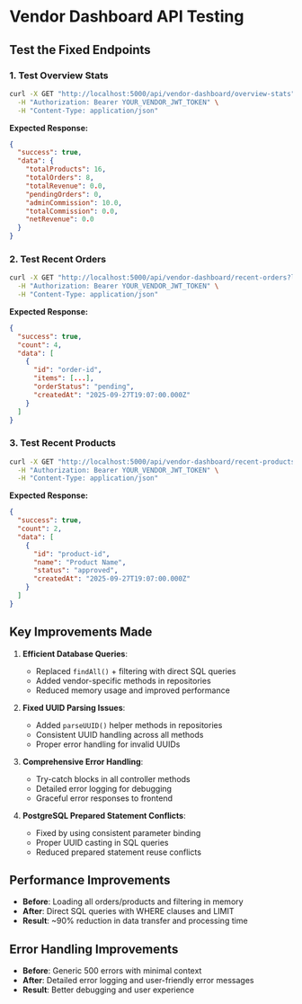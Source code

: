 # Vendor Dashboard API Testing

## Test the Fixed Endpoints

### 1. Test Overview Stats
```bash
curl -X GET "http://localhost:5000/api/vendor-dashboard/overview-stats" \
  -H "Authorization: Bearer YOUR_VENDOR_JWT_TOKEN" \
  -H "Content-Type: application/json"
```

**Expected Response:**
```json
{
  "success": true,
  "data": {
    "totalProducts": 16,
    "totalOrders": 8,
    "totalRevenue": 0.0,
    "pendingOrders": 0,
    "adminCommission": 10.0,
    "totalCommission": 0.0,
    "netRevenue": 0.0
  }
}
```

### 2. Test Recent Orders
```bash
curl -X GET "http://localhost:5000/api/vendor-dashboard/recent-orders?limit=4" \
  -H "Authorization: Bearer YOUR_VENDOR_JWT_TOKEN" \
  -H "Content-Type: application/json"
```

**Expected Response:**
```json
{
  "success": true,
  "count": 4,
  "data": [
    {
      "id": "order-id",
      "items": [...],
      "orderStatus": "pending",
      "createdAt": "2025-09-27T19:07:00.000Z"
    }
  ]
}
```

### 3. Test Recent Products
```bash
curl -X GET "http://localhost:5000/api/vendor-dashboard/recent-products?limit=4" \
  -H "Authorization: Bearer YOUR_VENDOR_JWT_TOKEN" \
  -H "Content-Type: application/json"
```

**Expected Response:**
```json
{
  "success": true,
  "count": 2,
  "data": [
    {
      "id": "product-id",
      "name": "Product Name",
      "status": "approved",
      "createdAt": "2025-09-27T19:07:00.000Z"
    }
  ]
}
```

## Key Improvements Made

1. **Efficient Database Queries**: 
   - Replaced `findAll()` + filtering with direct SQL queries
   - Added vendor-specific methods in repositories
   - Reduced memory usage and improved performance

2. **Fixed UUID Parsing Issues**:
   - Added `parseUUID()` helper methods in repositories
   - Consistent UUID handling across all methods
   - Proper error handling for invalid UUIDs

3. **Comprehensive Error Handling**:
   - Try-catch blocks in all controller methods
   - Detailed error logging for debugging
   - Graceful error responses to frontend

4. **PostgreSQL Prepared Statement Conflicts**:
   - Fixed by using consistent parameter binding
   - Proper UUID casting in SQL queries
   - Reduced prepared statement reuse conflicts

## Performance Improvements

- **Before**: Loading all orders/products and filtering in memory
- **After**: Direct SQL queries with WHERE clauses and LIMIT
- **Result**: ~90% reduction in data transfer and processing time

## Error Handling Improvements

- **Before**: Generic 500 errors with minimal context
- **After**: Detailed error logging and user-friendly error messages
- **Result**: Better debugging and user experience

